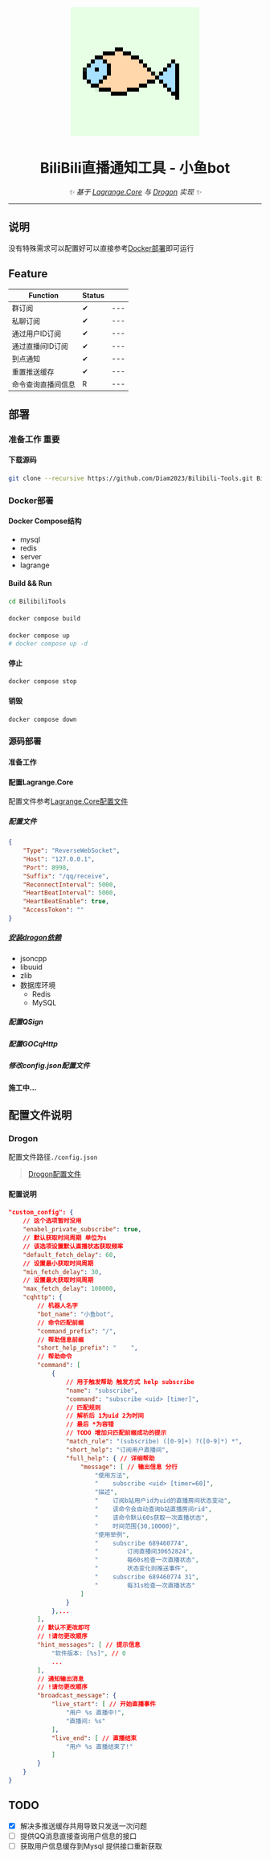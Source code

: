 <p align="center">
  <a href="https://github.com/Diam2023/Bilibili-Tools/">
    <img src="Doc/little_fish.png" width="256" height="256" alt="BiliBili-Tools">
  </a>
</p>

<div align="center">

# BiliBili直播通知工具 - 小鱼bot

_✨ 基于 [Lagrange.Core](https://github.com/LagrangeDev/Lagrange.Core) 与 [Drogon](https://github.com/drogonframework/drogon) 实现 ✨_

</div>

---

## 说明
没有特殊需求可以配置好可以直接参考[Docker部署](#docker部署)即可运行


## Feature
| Function           | Status |     |
| ------------------ | ------ | --- |
| 群订阅             | ✔      | --- |
| 私聊订阅           | ✔      | --- |
| 通过用户ID订阅     | ✔      | --- |
| 通过直播间ID订阅   | ✔      | --- |
| 到点通知           | ✔      | --- |
| 重置推送缓存       | ✔      | --- |
| 命令查询直播间信息 | R      | --- |

## 部署


### 准备工作 重要

#### 下载源码

```bash
git clone --recursive https://github.com/Diam2023/Bilibili-Tools.git BilibiliTools
```

### Docker部署

#### Docker Compose结构

* mysql
* redis
* server
* lagrange

#### Build && Run
```bash
cd BilibiliTools

docker compose build

docker compose up
# docker compose up -d
```

#### 停止
```bash
docker compose stop
```
#### 销毁
```bash
docker compose down
```


### 源码部署
#### 准备工作

#### 配置Lagrange.Core

配置文件参考[Lagrange.Core配置文件](https://lagrangedev.github.io/Lagrange.Doc/Lagrange.OneBot/Config/#%E9%85%8D%E7%BD%AE%E6%96%87%E4%BB%B6)

##### 配置文件
```json
{
    "Type": "ReverseWebSocket",
    "Host": "127.0.0.1",
    "Port": 8998,
    "Suffix": "/qq/receive",
    "ReconnectInterval": 5000,
    "HeartBeatInterval": 5000,
    "HeartBeatEnable": true,
    "AccessToken": ""
}
```

##### [安装drogon依赖](https://github.com/drogonframework/drogon/wiki/CHN-02-%E5%AE%89%E8%A3%85)
* jsoncpp
* libuuid
* zlib
* 数据库环境
  * Redis
  * MySQL
##### 配置QSign
##### 配置GOCqHttp
##### 修改config.json配置文件
#### 施工中...

## 配置文件说明

### Drogon
配置文件路径`./config.json`
>[Drogon配置文件](https://github.com/drogonframework/drogon/wiki/CHN-10-%E9%85%8D%E7%BD%AE%E6%96%87%E4%BB%B6)

#### 配置说明
```json
"custom_config": {
    // 这个选项暂时没用
    "enabel_private_subscribe": true,
    // 默认获取时间周期 单位为s
    // 该选项设置默认直播状态获取频率
    "default_fetch_delay": 60,
    // 设置最小获取时间周期
    "min_fetch_delay": 30,
    // 设置最大获取时间周期
    "max_fetch_delay": 100000,
    "cqhttp": {
        // 机器人名字
        "bot_name": "小鱼bot",
        // 命令匹配前缀
        "command_prefix": "/",
        // 帮助信息前缀
        "short_help_prefix": "    ",
        // 帮助命令
        "command": [
            {
                // 用于触发帮助 触发方式 help subscribe
                "name": "subscribe",
                "command": "subscribe <uid> [timer]",
                // 匹配规则
                // 解析后 1为uid 2为时间
                // 最后 *为容错
                // TODO 增加只匹配前缀成功的提示
                "match_rule": "(subscribe) ([0-9]+) ?([0-9]*) *",
                "short_help": "订阅用户直播间",
                "full_help": { // 详细帮助
                    "message": [ // 输出信息 分行
                        "使用方法",
                        "    subscribe <uid> [timer=60]",
                        "描述",
                        "    订阅b站用户id为uid的直播房间状态变动",
                        "    该命令会自动查询b站直播房间rid",
                        "    该命令默认60s获取一次直播状态",
                        "    时间范围{30,10000}",
                        "使用举例",
                        "    subscribe 689460774",
                        "        订阅直播间30652824",
                        "        每60s检查一次直播状态",
                        "        状态变化则推送事件",
                        "    subscribe 689460774 31",
                        "        每31s检查一次直播状态"
                    ]
                }
            },...
        ],
        // 默认不更改即可
        // !请勿更改顺序
        "hint_messages": [ // 提示信息
            "软件版本: [%s]", // 0
            ...
        ],
        // 通知输出消息
        // !请勿更改顺序
        "broadcast_message": {
            "live_start": [ // 开始直播事件
                "用户 %s 直播中!",
                "直播间: %s"
            ],
            "live_end": [ // 直播结束
                "用户 %s 直播结束了!"
            ]
        }
    }
}
```


## TODO
- [x] 解决多推送缓存共用导致只发送一次问题
- [ ] 提供QQ消息直接查询用户信息的接口
- [ ] 获取用户信息缓存到Mysql 提供接口重新获取
